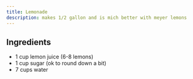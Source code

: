 ```yaml
---
title: Lemonade
description: makes 1/2 gallon and is mich better with meyer lemons
---
```


## Ingredients
* 1 cup lemon juice (6-8 lemons)
* 1 cup sugar (ok to round down a bit)
* 7 cups water
